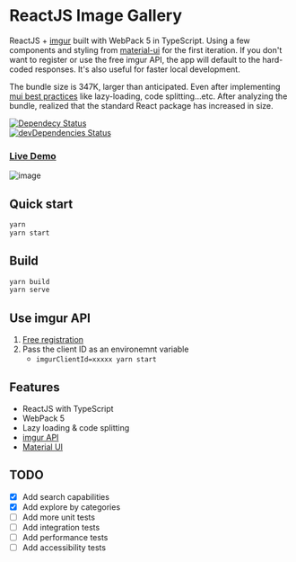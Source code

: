 # ReactJS Image Gallery

ReactJS + [imgur](https://imgur.com/) built with WebPack 5 in TypeScript. Using a few components and styling from [material-ui](https://github.com/mui-org/material-ui) for the first iteration. If you don't want to register or use the free imgur API, the app will default to the hard-coded responses. It's also useful for faster local development.

The bundle size is 347K, larger than anticipated. Even after implementing [mui best practices](https://mui.com/guides/minimizing-bundle-size/) like lazy-loading, code splitting...etc. After analyzing the bundle, realized that the standard React package has increased in size.

[![Dependecy Status](https://david-dm.org/NazimHAli/react-image-gallery.svg)](https://david-dm.org/NazimHAli/react-image-gallery)  
[![devDependencies Status](https://david-dm.org/NazimHAli/react-image-gallery/dev-status.svg)](https://david-dm.org/NazimHAli/react-image-gallery?type=dev)

### [Live Demo](https://react-image-gallery-five.vercel.app/)

![image](https://user-images.githubusercontent.com/26750288/135773516-5bf69971-7c8a-4e2a-8182-8c6240f7b436.png)

## Quick start

```bash
yarn
yarn start
```

## Build

```bash
yarn build
yarn serve
```

## Use imgur API

1. [Free registration](https://api.imgur.com/oauth2/addclient)
2. Pass the client ID as an environemnt variable
   - `imgurClientId=xxxxx yarn start`

## Features

- ReactJS with TypeScript
- WebPack 5
- Lazy loading & code splitting
- [imgur API](https://api.imgur.com/)
- [Material UI](https://github.com/mui-org/material-ui)

## TODO

- [x] Add search capabilities
- [x] Add explore by categories
- [ ] Add more unit tests
- [ ] Add integration tests
- [ ] Add performance tests
- [ ] Add accessibility tests

